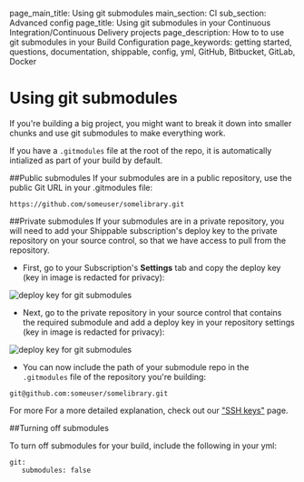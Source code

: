 page_main_title: Using git submodules
main_section: CI
sub_section: Advanced config
page_title: Using git submodules in your Continuous Integration/Continuous Delivery projects
page_description: How to to use git submodules in your Build Configuration
page_keywords: getting started, questions, documentation, shippable, config, yml, GitHub, Bitbucket, GitLab, Docker

# Using git submodules

If you're building a big project, you might want to break it down into smaller chunks and use git submodules to make everything work.

If you have a `.gitmodules` file at the root of the repo, it is automatically intialized as part of your build by default.

##Public submodules
If your submodules are in a public repository, use the public Git URL in your .gitmodules file:

```
https://github.com/someuser/somelibrary.git
```

##Private submodules
If your submodules are in a private repository, you will need to add your Shippable subscription's deploy key to the private repository on your source control, so that we have access to pull from the repository.

-  First, go to your Subscription's **Settings** tab and copy the deploy key (key in image is redacted for privacy):

<img src="../../images/ci/deploy-key.png" alt="deploy key for git submodules">

-  Next, go to the private repository in your source control that contains the required submodule and add a deploy key in your repository settings (key in image is redacted for privacy):

<img src="../../images/ci/deploy-key-github.png" alt="deploy key for git submodules">

-  You can now include the path of your submodule repo in the `.gitmodules` file of the repository you're building:

```
git@github.com:someuser/somelibrary.git
```

For more For a more detailed explanation, check out our ["SSH keys"](./ssh-keys) page.

##Turning off submodules

To turn off submodules for your build, include the following in your yml:
```
git:
   submodules: false
```
